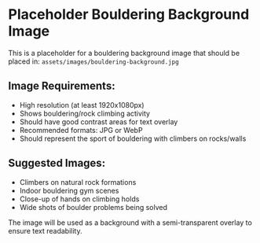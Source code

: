# Placeholder Bouldering Background Image

This is a placeholder for a bouldering background image that should be placed in:
`assets/images/bouldering-background.jpg`

## Image Requirements:
- High resolution (at least 1920x1080px)
- Shows bouldering/rock climbing activity
- Should have good contrast areas for text overlay
- Recommended formats: JPG or WebP
- Should represent the sport of bouldering with climbers on rocks/walls

## Suggested Images:
- Climbers on natural rock formations
- Indoor bouldering gym scenes
- Close-up of hands on climbing holds
- Wide shots of boulder problems being solved

The image will be used as a background with a semi-transparent overlay to ensure text readability.